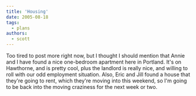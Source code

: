 ```yaml
---
title: 'Housing'
date: 2005-08-18
tags:
  - plans
authors:
  - scott
---
```


Too tired to post more right now, but I thought I should mention that Annie and I have found a nice one-bedroom apartment here in Portland. It's on Hawthorne, and is pretty cool, plus the landlord is really nice, and willing to roll with our odd employment situation. Also, Eric and Jill found a house that they're going to rent, which they're moving into this weekend, so I'm going to be back into the moving craziness for the next week or two.
